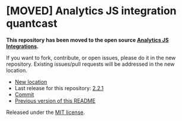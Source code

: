 
# [MOVED] Analytics JS integration quantcast

**This repository has been moved to the open source [Analytics JS Integrations](https://github.com/segmentio/analytics.js-integrations).**

If you want to fork, contribute, or open issues, please do it in the new repository. Existing issues/pull requests will be addressed in the new location.

* [New location](https://github.com/segmentio/analytics.js-integrations/tree/master/integrations/quantcast)
* Last release for this repository: [2.2.1](https://github.com/segment-integrations/analytics.js-integration-quantcast/releases/tag/2.2.1)
* [Commit](https://github.com/segmentio/analytics.js-integrations/commit/409ef0a264cf86559311d9b68befdf01725e1154)
* [Previous version of this README](README-OLD.md)

Released under the [MIT license](LICENSE).
